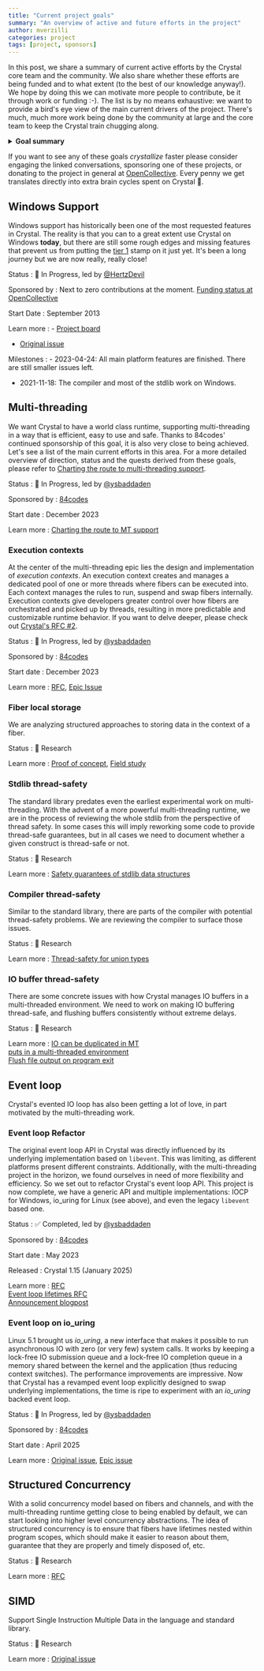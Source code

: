 ```yaml
---
title: "Current project goals"
summary: "An overview of active and future efforts in the project"
author: mverzilli
categories: project
tags: [project, sponsors]
---
```


In this post, we share a summary of current active efforts by the Crystal core team and the community. We also share whether these efforts are being funded and to what extent (to the best of our knowledge anyway!). We hope by doing this we can motivate more people to contribute, be it through work or funding :-). The list is by no means exhaustive: we want to provide a bird's eye view of the main current drivers of the project. There's much, much more work being done by the community at large and the core team to keep the Crystal train chugging along.

<details>
<summary><strong>Goal summary</strong></summary>
🧪 Research => 🔵 In Progress => ✅ Completed
<ul>
  <li>🔵 <a href="#windows-support">Windows Support</a></li>
  <li>🔵 <a href="#multi-threading">Multi-threading</a>
    <ul>
      <li>🔵 <a href="#execution-contexts">Execution contexts</a></li>
      <li>🧪 <a href="#fiber-local-storage">Fiber local storage</a></li>
      <li>🧪 <a href="#stdlib-thread-safety">Stdlib thread-safety</a></li>
      <li>🧪 <a href="#compiler-thread-safety">Compiler thread-safety</a></li>
      <li>🧪 <a href="#io-buffer-thread-safety">IO buffer thread-safety</a></li>
    </ul>
  </li>
  <li><a href="#event-loop">Event Loop</a>
    <ul>
      <li>✅ <a href="#event-loop-refactor">Event Loop Refactor</a></li>
      <li>🔵 <a href="#event-loop-on-io_uring">Event loop on io_uring</a></li>
    </ul>
  </li>
  <li>🧪 <a href="#structured-concurrency">Structured Concurrency</a></li>
  <li>🧪 <a href="#simd">SIMD</a></li>
</ul>
</details>

If you want to see any of these goals _crystallize_ faster please consider engaging the linked conversations, sponsoring one of these projects, or donating to the project in general at [OpenCollective](https://opencollective.com/crystal-lang). Every penny we get translates directly into extra brain cycles spent on Crystal 🚀.

## Windows Support

Windows support has historically been one of the most requested features in Crystal. The reality is that you can to a great extent use Crystal on Windows **today**, but there are still some rough edges and missing features that prevent us from putting the [tier 1](https://crystal-lang.org/reference/1.17/syntax_and_semantics/platform_support.html#tier-1) stamp on it just yet. It's been a long journey but we are now really, really close!

Status
: 🔵 In Progress, led by [@HertzDevil](https://github.com/HertzDevil)

Sponsored by
: Next to zero contributions at the moment. [Funding status at
OpenCollective](https://opencollective.com/crystal-lang/projects/windows-support)

Start Date
: September 2013

Learn more
: - [Project board](https://github.com/orgs/crystal-lang/projects/11/views/5)
  - [Original issue](https://github.com/crystal-lang/crystal/issues/26)

Milestones
: - 2023-04-24: All main platform features are finished. There are still smaller issues left.
  - 2021-11-18: The compiler and most of the stdlib work on Windows.

## Multi-threading

We want Crystal to have a world class runtime, supporting multi-threading in a way that is efficient, easy to use and safe. Thanks to 84codes' continued sponsorship of this goal, it is also very close to being achieved. Let's see a list of the main current efforts in this area. For a more detailed overview of direction, status and the quests derived from these goals, please refer to [Charting the route to multi-threading support](https://forum.crystal-lang.org/t/charting-the-route-to-multi-threading-support/7320).

Status
: 🔵 In Progress, led by [@ysbaddaden](https://github.com/ysbaddaden)

Sponsored by
: [84codes](https://84.codes/)

Start date
: December 2023

Learn more
: [Charting the route to MT support](https://forum.crystal-lang.org/t/charting-the-route-to-multi-threading-support/7320)

### Execution contexts

At the center of the multi-threading epic lies the design and implementation of _execution contexts_. An execution context creates and manages a dedicated pool of one or more threads where fibers can be executed into. Each context manages the rules to run, suspend and swap fibers internally. Execution contexts give developers greater control over how fibers are orchestrated and picked up by threads, resulting in more predictable and customizable runtime behavior. If you want to delve deeper, please check out [Crystal's RFC #2](https://github.com/crystal-lang/rfcs/blob/main/text/0002-execution-contexts.md).

Status
: 🔵 In Progress, led by [@ysbaddaden](https://github.com/ysbaddaden)

Sponsored by
: [84codes](https://84.codes/)

Start date
: December 2023

Learn more
: [RFC](https://github.com/crystal-lang/rfcs/blob/main/text/0002-execution-contexts.md),
      [Epic Issue](https://github.com/crystal-lang/crystal/issues/15342)

### Fiber local storage

We are analyzing structured approaches to storing data in the context of a fiber.

Status
: 🧪 Research

Learn more
: [Proof of concept](https://github.com/crystal-lang/crystal/pull/15889),
      [Field study](https://forum.crystal-lang.org/t/field-study-of-fiber-local-storage/8325)

### Stdlib thread-safety

The standard library predates even the earliest experimental work on multi-threading. With the advent of a more powerful multi-threading runtime, we are in the process of reviewing the whole stdlib from the perspective of thread safety. In some cases this will imply reworking some code to provide thread-safe guarantees, but in all cases we need to document whether a given construct is thread-safe or not.

Status
: 🧪 Research

Learn more
: [Safety guarantees of stdlib data structures](https://forum.crystal-lang.org/t/safety-guarantees-of-stdlib-data-structures/7364)

### Compiler thread-safety

Similar to the standard library, there are parts of the compiler with potential thread-safety problems. We are reviewing the compiler to surface those issues.

Status
: 🧪 Research

Learn more
: [Thread-safety for union types](https://github.com/crystal-lang/crystal/issues/15085)

### IO buffer thread-safety

There are some concrete issues with how Crystal manages IO buffers in a multi-threaded environment. We need to work on making IO buffering thread-safe, and flushing buffers consistently without extreme delays.

Status
: 🧪 Research

Learn more
: [IO can be duplicated in MT](https://github.com/crystal-lang/crystal/issues/8438)<br/>[puts in a multi-threaded environment](https://github.com/crystal-lang/crystal/issues/8140#top)<br/>[Flush file output on program exit](https://github.com/crystal-lang/crystal/issues/13995)

## Event loop

Crystal's evented IO loop has also been getting a lot of love, in part motivated by the multi-threading work.

### Event loop Refactor

The original event loop API in Crystal was directly influenced by its underlying implementation based on `libevent`. This was limiting, as different platforms present different constraints. Additionally, with the multi-threading project in the horizon, we found ourselves in need of more flexibility and efficiency. So we set out to refactor Crystal's event loop API. This project is now complete, we have a generic API and multiple implementations: IOCP for Windows, io_uring for Linux (see above), and even the legacy `libevent` based one.

Status
: ✅ Completed, led by [@ysbaddaden](https://github.com/ysbaddaden)

Sponsored by
: [84codes](https://84.codes/)

Start date
: May 2023

Released
: Crystal 1.15 (January 2025)

Learn more
: [RFC](https://github.com/crystal-lang/rfcs/blob/main/text/0007-event_loop-refactor.md)<br/>[Event loop lifetimes RFC](https://github.com/crystal-lang/rfcs/blob/main/text/0009-lifetime-event_loop.md)<br/>[Announcement blogpost](https://crystal-lang.org/2024/11/05/lifetime-event-loop/)

### Event loop on io_uring

Linux 5.1 brought us _io_uring_, a new interface that makes it possible to run asynchronous IO with zero (or very few) system calls. It works by keeping a lock-free IO submission queue and a lock-free IO completion queue in a memory shared between the kernel and the application (thus reducing context switches). The performance improvements are impressive. Now that Crystal has a revamped event loop explicitly designed to swap underlying implementations, the time is ripe to experiment with an _io_uring_ backed event loop.

Status
: 🔵 In Progress, led by [@ysbaddaden](https://github.com/ysbaddaden)

Sponsored by
: [84codes](https://84.codes/)

Start date
: April 2025

Learn more
: [Original issue](https://github.com/crystal-lang/crystal/issues/10740),
      [Epic issue](https://github.com/crystal-lang/crystal/pull/15634)

## Structured Concurrency

With a solid concurrency model based on fibers and channels, and with the multi-threading runtime getting close to being enabled by default, we can start looking into higher level concurrency abstractions. The idea of structured concurrency is to ensure that fibers have lifetimes nested within program scopes, which should make it easier to reason about them, guarantee that they are properly and timely disposed of, etc.

Status
: 🧪 Research

Learn more
: [RFC](https://github.com/crystal-lang/crystal/issues/6468)

## SIMD

Support Single Instruction Multiple Data in the language and standard library.

Status
: 🧪 Research

Learn more
: [Original issue](https://github.com/crystal-lang/crystal/issues/3057)
